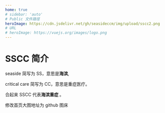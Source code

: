 ```yaml
---
home: true
# sidebar: 'auto'
# Public 文件路径
heroImage: https://cdn.jsdelivr.net/gh/seasideccm/img/upload/sscc2.png
# URL
# heroImage: https://vuejs.org/images/logo.png
---
```




# SSCC 简介

seaside 简写为 SS，意思是<b>海滨</b>,

critical care 简写为 CC，意思是重症医疗。

合起来 SSCC 代表<b>海滨重症 </b>。

<!--<img :src="$withBase('/images/sscc.png')" alt="SSCC Logo">-->

修改首页大图地址为 github 图床
